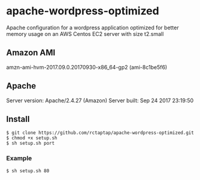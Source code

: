 # apache-wordpress-optimized
Apache configuration for a wordpress application optimized for better memory usage on an AWS Centos EC2 server with size t2.small

## Amazon AMI
amzn-ami-hvm-2017.09.0.20170930-x86_64-gp2 (ami-8c1be5f6)

## Apache
Server version: Apache/2.4.27 (Amazon)
Server built:   Sep 24 2017 23:19:50

## Install
```
$ git clone https://github.com/rctaptap/apache-wordpress-optimized.git
$ chmod +x setup.sh
$ sh setup.sh port
```

### Example
```
$ sh setup.sh 80 
```
